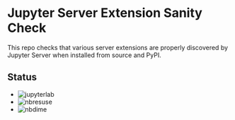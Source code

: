 # Jupyter Server Extension Sanity Check

This repo checks that various server extensions are properly discovered by Jupyter Server when installed from source and PyPI.

## Status

* ![jupyterlab](https://github.com/Zsailer/jpserver-extension-check/workflows/jupyterlab/badge.svg)
* ![nbresuse](https://github.com/Zsailer/jpserver-extension-check/workflows/nbresuse/badge.svg)
* ![nbdime](https://github.com/Zsailer/jpserver-extension-check/workflows/nbdime/badge.svg)